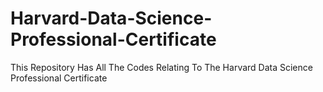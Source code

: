 # Harvard-Data-Science-Professional-Certificate
This Repository Has All The Codes Relating To The Harvard Data Science Professional Certificate
